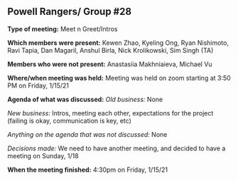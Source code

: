 ## Powell Rangers/ Group #28


**Type of meeting:** Meet n Greet/Intros

**Which members were present:** Kewen Zhao, Kyeling Ong, Ryan Nishimoto, Ravi Tapia, Dan Magaril, Anshul Birla, Nick Krolikowski, Sim Singh (TA)

**Members who were not present:** Anastasiia Makhniaieva, Michael Vu

**Where/when meeting was held:** Meeting was held on zoom starting at 3:50 PM on Friday, 1/15/21

**Agenda of what was discussed:**
*Old business:* None

*New business:* Intros, meeting each other, expectations for the project (failing is okay, communication is key, etc)

*Anything on the agenda that was not discussed:* None

*Decisions made:* We need to have another meeting, and decided to have a meeting on Sunday, 1/18



**When the meeting finished:** 4:30pm on Friday, 1/15/21


